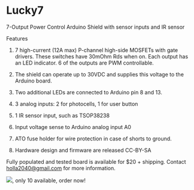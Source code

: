 Lucky7
======

7-Output Power Control Arduino Shield with sensor inputs and IR sensor

Features

1. 7 high-current (12A max) P-channel high-side MOSFETs with gate drivers. These switches have 30mOhm Rds when on. Each output has an LED indicator. 6 of the outputs are PWM controllable.

2. The shield can operate up to 30VDC and supplies this voltage to the Arduino board.

3. Two additional LEDs are connected to Arduino pin 8 and 13.

4. 3 analog inputs: 2 for photocells, 1 for user button

5. 1 IR sensor input, such as TSOP38238

6. Input voltage sense to Arduino analog input A0

7. ATO fuse holder for wire protection in case of shorts to ground.

8. Hardware design and firmware are released CC-BY-SA

Fully populated and tested board is available for $20 + shipping.  Contact holla2040@gmail.com for more information.

<img src='http://www.spudcentral.com/potd/141112-07.jpg'>, only 10 available, order now!
